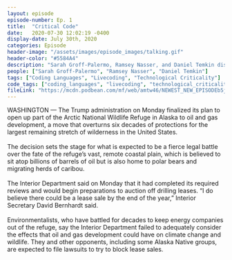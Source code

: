 ```yaml
---
layout: episode
episode-number: Ep. 1
title:  "Critical Code"
date:   2020-07-30 12:02:19 -0400
display-date: July 30th, 2020
categories: Episode
header-image: "/assets/images/episode_images/talking.gif"
header-color: "#5584A4"
description: "Sarah Groff-Palermo, Ramsey Nasser, and Daniel Temkin discuss their artistic practices involving the use of invented languages."
people: ["Sarah Groff-Palermo", "Ramsey Nasser", "Daniel Temkin"]
tags: ["Coding Languages", "Livecoding", "Technological Criticality"]
code_tags: ["coding_languages", "livecoding", "technological_criticality"]
fileLink: "https://mcdn.podbean.com/mf/web/amtw46/NEWEST_NEW_EPISODEb5jcn.mp3"
---
```


WASHINGTON — The Trump administration on Monday finalized its plan to open up part of the Arctic National Wildlife Refuge in Alaska to oil and gas development, a move that overturns six decades of protections for the largest remaining stretch of wilderness in the United States.
<br><br>
The decision sets the stage for what is expected to be a fierce legal battle over the fate of the refuge’s vast, remote coastal plain, which is believed to sit atop billions of barrels of oil but is also home to polar bears and migrating herds of caribou.
<br><br>
The Interior Department said on Monday that it had completed its required reviews and would begin preparations to auction off drilling leases. “I do believe there could be a lease sale by the end of the year,” Interior Secretary David Bernhardt said.
<br><br>
Environmentalists, who have battled for decades to keep energy companies out of the refuge, say the Interior Department failed to adequately consider the effects that oil and gas development could have on climate change and wildlife. They and other opponents, including some Alaska Native groups, are expected to file lawsuits to try to block lease sales.
